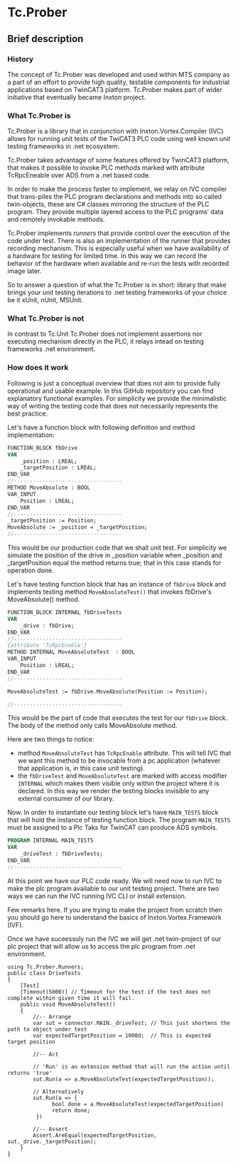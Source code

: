 # Tc.Prober

## Brief description

### History

The concept of Tc.Prober was developed and used within MTS company as a part of an effort to provide high quality, testable components for industrial applications based on TwinCAT3 platform. Tc.Prober makes part of wider initiative that eventually became Inxton project.

### What Tc.Prober is

Tc.Prober is a library that in conjunction with Inxton.Vortex.Compiler (IVC) allows for running unit tests of the TwiCAT3 PLC code using well known unit testing frameworks in .net ecosystem.

Tc.Prober takes advantage of some features offered by TwinCAT3 platform, that makes it possible to invoke PLC methods marked with attribute TcRpcEneable over ADS from a .net based code.

In order to make the process faster to implement, we relay on IVC compiler that trans-piles the PLC program declarations and methods into so called twin-objects, these are C# classes mirroring the structure of the PLC program. They provide multiple layered access to the PLC programs’ data and remotely invokable methods.

Tc.Prober implements *runners* that provide control over the execution of the code under test. There is also an implementation of the runner that provides recording mechanism. This is especially useful when we have availability of a hardware for testing for limited time. In this way we can record the behavior of the hardware when available and re-run the tests with recorded image later.

So to answer a question of what the Tc.Prober is in short: library that make brings your unit testing iterations to .net testing frameworks of your choice be it xUnit, nUnit, MSUnit. 

### What Tc.Prober is not

In contrast to Tc.Unit Tc.Prober does not implement assertions nor executing mechanism directly in the PLC, it relays intead on testing frameworks .net environment.

### How does it work

Following is just a conceptual overview that does not aim to provide fully operational and usable example. In this GitHub repository you can find explanatory functional examples. For simplicity we provide the minimalistic way of writing the testing code that does not necessarily represents the best practice. 

Let's have a function block with following definition and method implementation:

~~~ PASCAL
FUNCTION_BLOCK fbDrive
VAR
    _position : LREAL;
    _targetPosition : LREAL;
END_VAR
//----------------------------------
METHOD MoveAbsolute : BOOL
VAR_INPUT
    Position : LREAL;
END_VAR
//----------------------------------
_targetPosition := Position;
MoveAbsolute := _position = _targetPosition;
//----------------------------------
~~~

This would be our production code that we shall unit test. For simplicity we simulate the position of the drive in _position variable when _position and _targetPosition equal the method returns true; that in this case stands for operation done.

Let's have testing function block that has an instance of ```fbDrive``` block and implements testing method ```MoveAbsoluteTest()``` that invokes fbDrive's MoveAbsolute() method.

~~~ PASCAL
FUNCTION_BLOCK INTERNAL fbDriveTests
VAR
    _drive : fbDrive;
END_VAR
//----------------------------------
{attribute 'TcRpcEnable'}
METHOD INTERNAL MoveAbsoluteTest  : BOOL
VAR_INPUT
    Position : LREAL;
END_VAR
//----------------------------------

MoveAbsoluteTest := fbDrive.MoveAbsolute(Position := Position);

//----------------------------------
~~~

This would be the part of code that executes the test for our ```fbDrive``` block. The body of the method only calls MoveAbsolute method.

Here are two things to notice:

* method ```MoveAbsoluteTest``` has ```TcRpcEnable``` attribute. This will tell IVC that we want this method to be invocable from a pc application (whatever that application is, in this case unit testing).
* the ```fbDriveTest``` and ```MoveAbsoluteTest```  are marked with access modifier ```INTERNAL``` which makes them visible only within the project where it is declared. In this way we render the testing blocks invisible to any external consumer of our library.

Now. In order to instantiate our testing block let's have ```MAIN_TESTS``` block that will hold the instance of testing function block. The program ```MAIN_TESTS``` must be assigned to a Plc Taks for TwinCAT can produce ADS symbols.

~~~ PASCAL
PROGRAM INTERNAL MAIN_TESTS
VAR
    _driveTest : fbDriveTests;
END_VAR
//----------------------------------
~~~

At this point we have our PLC code ready. We will need now to run IVC to make the plc program available to our unit testing project. There are two ways we can run the IVC running IVC CLI or install extension.

Few remarks here. If you are trying to make the project from scratch then you should go here to understand the basics of Inxton.Vortex.Framework (IVF).

Once we have suceessuly run the IVC we will get .net twin-project of our plc project that will allow us to access the plc program from .net environment.

~~~ CSharp
using Tc.Prober.Runners;
public class DriveTests
{
    [Test]
    [Timeout(5000)] // Timeout for the test if the test does not complete within given time it will fail.
    public void MoveAbsoluteTest()
    {
        //-- Arrange
        var sut = connector.MAIN._driveTest; // This just shortens the path to object under test
        var expectedTargetPosition = 1000d;  // This is expected target position

        //-- Act

        // 'Run' is an extension method that will run the action until returns 'true'
        sut.Run(a => a.MoveAbsoluteTest(expectedTargetPosition));

        // Alternatively
        sut.Run(a => {                             
              bool done = a.MoveAbsoluteTest(expectedTargetPosition)
              return done;
         })
         
        //-- Assert
        Assert.AreEqual(expectedTargetPosition, sut._drive._targetPosition);
    }
}
~~~
